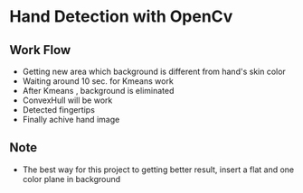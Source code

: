 Hand Detection with OpenCv
==============

Work Flow
--------------

- Getting new area which background is different from hand's skin color
- Waiting around 10 sec. for Kmeans work
- After Kmeans , background is eliminated 
- ConvexHull will be work 
- Detected fingertips
- Finally achive hand image

Note
--------------
- The best way for this project to getting better result, insert a flat and one color plane in background
  



